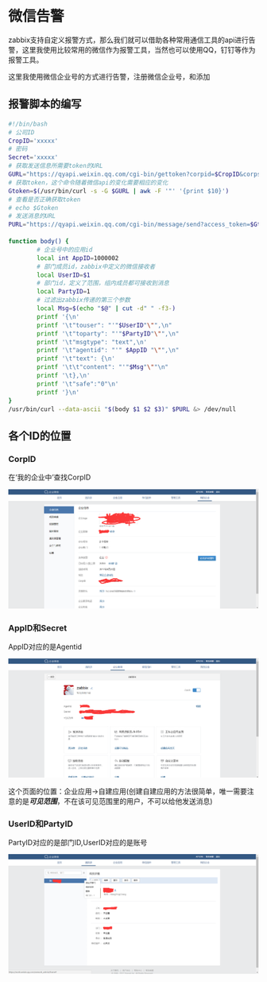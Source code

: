 # 微信告警

zabbix支持自定义报警方式，那么我们就可以借助各种常用通信工具的api进行告警，这里我使用比较常用的微信作为报警工具，当然也可以使用QQ，钉钉等作为报警工具。

这里我使用微信企业号的方式进行告警，注册微信企业号，和添加

## 报警脚本的编写


```bash
#!/bin/bash
# 公司ID
CropID='xxxxx'
# 密码
Secret='xxxxx'
# 获取发送信息所需要token的URL
GURL="https://qyapi.weixin.qq.com/cgi-bin/gettoken?corpid=$CropID&corpsecret=$Secret"
# 获取token，这个命令随着微信api的变化需要相应的变化
Gtoken=$(/usr/bin/curl -s -G $GURL | awk -F '"' '{print $10}')
# 查看是否正确获取token
# echo $Gtoken
# 发送消息的URL
PURL="https://qyapi.weixin.qq.com/cgi-bin/message/send?access_token=$Gtoken"

function body() {
        # 企业号中的应用id
        local int AppID=1000002
        # 部门成员id，zabbix中定义的微信接收者
        local UserID=$1
        # 部门id，定义了范围，组内成员都可接收到消息
        local PartyID=1
        # 过滤出zabbix传递的第三个参数
        local Msg=$(echo "$@" | cut -d" " -f3-)
        printf '{\n'
        printf '\t"touser": "'"$UserID"\"",\n"
        printf '\t"toparty": "'"$PartyID"\"",\n"
        printf '\t"msgtype": "text",\n'
        printf '\t"agentid": "'" $AppID "\"",\n"
        printf '\t"text": {\n'
        printf '\t\t"content": "'"$Msg"\""\n"
        printf '\t},\n'
        printf '\t"safe":"0"\n'
        printf '}\n'
}
/usr/bin/curl --data-ascii "$(body $1 $2 $3)" $PURL &> /dev/null
```

## 各个ID的位置

### CorpID

在‘我的企业中’查找CorpID

![](weixin1.png)

### AppID和Secret

AppID对应的是Agentid

![](weixin2.png)

这个页面的位置：企业应用->自建应用(创建自建应用的方法很简单，唯一需要注意的是***可见范围***，不在该可见范围里的用户，不可以给他发送消息)

### UserID和PartyID

PartyID对应的是部门ID,UserID对应的是账号

![](weixin3.png)
